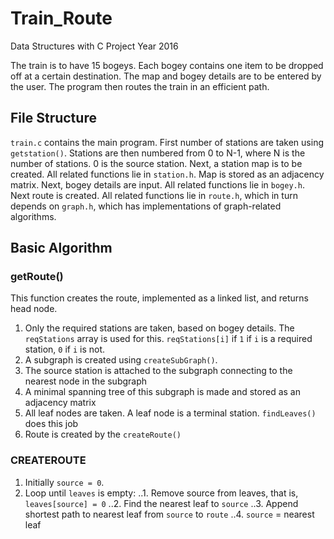 # Train_Route
Data Structures with C Project Year 2016

The train is to have 15 bogeys. Each bogey contains one item to be dropped off at a certain destination.
The map and bogey details are to be entered by the user. The program then routes the train in an efficient path.

## File Structure
`train.c` contains the main program. First number of stations are taken using `getstation()`. Stations are then numbered from 0 to N-1, where N is the number of stations. 0 is the source station.
Next, a station map is to be created. All related functions lie in `station.h`. Map is stored as an adjacency matrix. 
Next, bogey details are input. All related functions lie in `bogey.h`.
Next route is created. All related functions lie in `route.h`, which in turn depends on `graph.h`, which has implementations of graph-related algorithms.

## Basic Algorithm
### getRoute()
This function creates the route, implemented as a linked list, and returns head node.
1.	Only the required stations are taken, based on bogey details. The `reqStations` array is used for this. `reqStations[i]` if `1` if `i` is a required station, `0` if `i` is not. 
2.	A subgraph is created using `createSubGraph()`.
3.	The source station is attached to the subgraph connecting to the nearest node in the subgraph
4.	A minimal spanning tree of this subgraph is made and stored as an adjacency matrix
5.	All leaf nodes are taken. A leaf node is a terminal station. `findLeaves()` does this job
6.	Route is created by the `createRoute()`
### CREATEROUTE
1.	Initially `source = 0`.
2.	Loop until `leaves` is empty:
..1.	Remove source from leaves, that is, `leaves[source] = 0`
..2.	Find the nearest leaf to `source`
..3.	Append shortest path to nearest leaf from `source` to `route`
..4.	`source` = nearest leaf